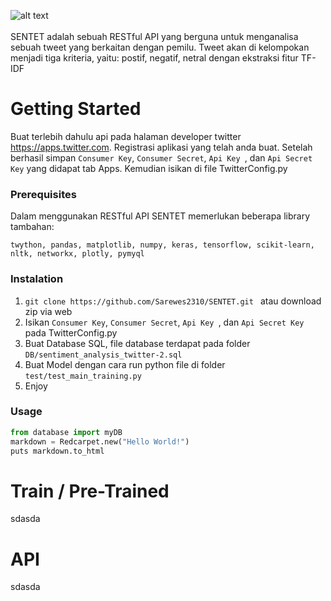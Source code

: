 ![alt text](https://raw.githubusercontent.com/Sarewes2310/SENTET/master/static/asset/Logo/SENTET_2.png?token=AVp8RroIPfI2JxAkhoiin7WnAQvqSRycks5cZA6qwA%3D%3D)
<br><br>
SENTET adalah sebuah RESTful API yang berguna untuk menganalisa sebuah tweet yang berkaitan dengan pemilu. Tweet akan di kelompokan menjadi tiga kriteria, yaitu: postif, negatif, netral dengan ekstraksi fitur TF-IDF 
# Getting Started
Buat terlebih dahulu api pada halaman developer twitter https://apps.twitter.com. Registrasi aplikasi yang telah anda buat.
Setelah berhasil simpan ```Consumer Key```, ```Consumer Secret```, ```Api Key ```, dan ```Api Secret Key``` yang didapat tab Apps.
Kemudian isikan di file TwitterConfig.py

### Prerequisites
Dalam menggunakan RESTful API SENTET memerlukan beberapa library tambahan:
```
twython, pandas, matplotlib, numpy, keras, tensorflow, scikit-learn, nltk, networkx, plotly, pymyql
```

### Instalation

1. ```git clone https://github.com/Sarewes2310/SENTET.git ``` atau download zip via web
2. Isikan ```Consumer Key```, ```Consumer Secret```, ```Api Key ```, dan ```Api Secret Key``` pada TwitterConfig.py
3. Buat Database SQL, file database terdapat pada folder ```DB/sentiment_analysis_twitter-2.sql``` 
4. Buat Model dengan cara run python file di folder ```test/test_main_training.py```
5. Enjoy

### Usage 
```python
from database import myDB
markdown = Redcarpet.new("Hello World!")
puts markdown.to_html
```
# Train / Pre-Trained
sdasda
# API
sdasda
